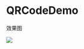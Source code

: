 # QRCodeDemo
效果图
 
![](https://github.com/FishWatering/QRCodeDemo/raw/msater/QRCodeDemo/QRCode.gif )  
